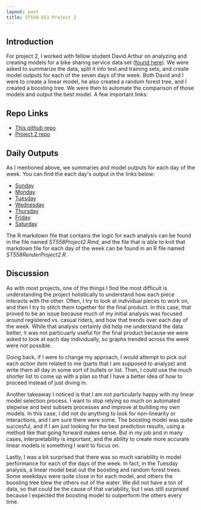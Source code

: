 ```yaml
---
layout: post
title: ST558-651 Project 2
---
```


## Introduction
For project 2, I worked with fellow student David Arthur on analyzing and creating models for a bike sharing service data set ([found here](https://archive.ics.uci.edu/ml/datasets/Bike+Sharing+Dataset)). We were asked to summarize the data, split it into test and training sets, and create model outputs for each of the seven days of the week. Both David and I were to create a linear model, he also created a random forest tree, and I created a boosting tree. We were then to automate the comparison of those models and output the best model. A few important links: 

## Repo Links
*  [This github repo](https://github.com/jrcarr83/jrcarr83.github.io)
*  [Project 2 repo](https://github.com/davidearthur/ST558Project2)

## Daily Outputs
As I mentioned above, we summaries and model outputs for each day of the week. You can find the each day's output in the links below:

*  [Sunday](https://github.com/davidearthur/ST558Project2/blob/main/Sunday.md)
*  [Monday](https://github.com/davidearthur/ST558Project2/blob/main/Monday.md)
*  [Tuesday](https://github.com/davidearthur/ST558Project2/blob/main/Tuesday.md)
*  [Wednesday](https://github.com/davidearthur/ST558Project2/blob/main/Wednesday.md)
*  [Thursday](https://github.com/davidearthur/ST558Project2/blob/main/Thursday.md)
*  [Friday](https://github.com/davidearthur/ST558Project2/blob/main/Friday.md)
*  [Saturday](https://github.com/davidearthur/ST558Project2/blob/main/Saturday.md)

The R markdown file that contains the logic for each analysis can be found in the file named *ST558Project2.Rmd*, and the file that is able to knit that markdown file for each day of the week can be found in an R file named *ST558RenderProject2.R*.

## Discussion
As with most projects, one of the things I find the most difficult is understanding the project holistically to understand how each piece interacts with the other. Often, I try to look at individual pieces to work on, and then I try to stitch them together for the final product. In this case, that proved to be an issue because much of my initial analysis was focused around registered vs. casual riders, and how that trends over each day of the week. While that analysis certainly did help me understand the data better, it was not particuarly useful for the final product because we were asked to look at each day individually, so graphs trended across the week were not possible. 

Going back, if I were to change my approach, I would attempt to pick out each *action item* related to me (parts that I am supposed to analyze) and write them all day in some sort of bullets or list. Then, I could use the much shorter list to come up with a plan so that I have a better idea of how to proceed instead of just diving in. 

Another takeaway I noticed is that I am not particularly happy with my linear model selection process. I want to stop relying so much on automated stepwise and best subsets processes and improve at building my own models. In this case, I did not do anything to look for non-linearity or interactions, and I am sure there were some. The boosting model was quite succesful, and if I am just looking for the best prediction results, using a method like that going forward makes sense. But in my job and in many cases, interpretability is important, and the ability to create more accurate linear models is something I want to focus on.

Lastly, I was a bit surprised that there was so much variability in model performance for each of the days of the week. In fact, in the Tuesday analysis, a linear model beat out the boosting and random forest trees. Some weekdays were quite close in for each model, and others the boosting tree blew the others out of the water. We did not have a ton of data, so that could be the cause of that variability, but I was still surprised because I expected the boosting model to outperform the others every time.

